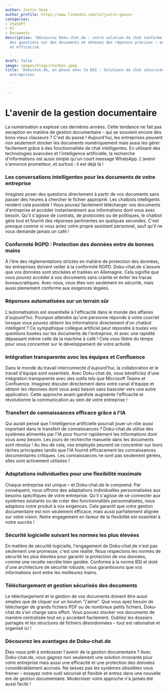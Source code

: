 ```yaml
---
author: Justin Güse
author_profile: https://www.linkedin.com/in/justin-guese/
categories:
- ChatGPT
- KI
- Documents
description: 'Découvrez Doku-chat.de : votre solution de chat conforme au RGPD ! Posez
  des questions sur des documents et obtenez des réponses précises – en toute sécurité
  et efficacité.

  '
draft: false
image: images/blogs/chatbox.jpeg
title: 'Dokuchat.de, en phase avec le BSI : Solutions de chat sécurisées pour les
  entreprises

  '

---
```

# L'avenir de la gestion documentaire

La numérisation a explosé ces dernières années.  Cette tendance ne fait pas exception en matière de gestion documentaire – qui se souvient encore des bons vieux classeurs ? C'est du passé ! Aujourd'hui, les entreprises peuvent non seulement stocker les documents numériquement mais aussi les gérer facilement grâce à des fonctionnalités de chat intelligentes.  En utilisant des technologies avancées et l'intelligence artificielle, la recherche d'informations est aussi simple qu'un court message WhatsApp. L'avenir s'annonce prometteur, et surtout : il est déjà là !

### Les conversations intelligentes pour les documents de votre entreprise

Imaginez poser des questions directement à partir de vos documents sans passer des heures à chercher le fichier approprié. Les chatbots intelligents rendent cela possible ! Vous pouvez facilement télécharger vos documents d'entreprise et accéder instantanément aux informations dont vous avez besoin. Qu'il s'agisse de contrats, de protocoles ou de politiques, le chatbot gère tout et fournit des réponses pertinentes en quelques secondes. C'est presque comme si vous aviez votre propre assistant personnel, sauf qu'il ne vous demande jamais un café !

### Conformité RGPD : Protection des données entre de bonnes mains

À l'ère des réglementations strictes en matière de protection des données, les entreprises doivent veiller à la conformité RGPD. Doku-chat.de s'assure que vos données sont stockées et traitées en Allemagne. Cela signifie que vous pouvez accéder à vos documents sans crainte et éviter les tracas bureaucratiques. Avec nous, vous êtes non seulement en sécurité, mais aussi pleinement conforme aux exigences légales.

### Réponses automatisées sur un terrain sûr

L'automatisation est essentielle à l'efficacité dans le monde des affaires d'aujourd'hui. Pourquoi attendre qu'une personne réponde à votre courriel lorsque vous pouvez obtenir les informations directement d'un chatbot intelligent ? Ce sympathique collègue artificiel peut répondre à toutes vos questions basées sur les documents de l'entreprise, et avec une rapidité dépassant même celle de la machine à café ! Cela vous libère du temps pour vous concentrer sur le développement de votre activité.

### Intégration transparente avec les équipes et Confluence

Dans le monde du travail interconnecté d'aujourd'hui, la collaboration et le travail d'équipe sont essentiels.  Avec Doku-chat.de, vous bénéficiez d'une intégration transparente avec des outils tels que Microsoft Teams et Confluence. Imaginez discuter directement dans votre canal d'équipe et obtenir les réponses dont vous avez besoin sans basculer vers une autre application. Cette approche avant-gardiste augmente l'efficacité et révolutionne la communication au sein de votre entreprise !

### Transfert de connaissances efficace grâce à l'IA

Qui aurait pensé que l'intelligence artificielle pourrait jouer un rôle aussi important dans le transfert de connaissances ? Doku-chat.de utilise des systèmes alimentés par l'IA pour fournir rapidement les informations dont vous avez besoin. Les jours de recherche manuelle dans les documents sont révolus ! Au lieu de cela, vos employés peuvent se concentrer sur leurs tâches principales tandis que l'IA fournit efficacement les connaissances documentaires critiques.  Les connaissances ne sont pas seulement gérées, elles sont activement utilisées !

### Adaptations individuelles pour une flexibilité maximale

Chaque entreprise est unique – et Doku-chat.de le comprend.  Par conséquent, nous offrons des adaptations individuelles personnalisées aux besoins spécifiques de votre entreprise. Qu'il s'agisse de se connecter aux systèmes existants ou de créer des fonctionnalités personnalisées, nous adaptons notre produit à vos exigences. Cela garantit que votre gestion documentaire est non seulement efficace, mais aussi parfaitement alignée sur votre vision. Notre engagement en faveur de la flexibilité est essentiel à notre succès !

### Sécurité logicielle suivant les normes les plus élevées

En matière de sécurité logicielle, l'engagement de Doku-chat.de n'est pas seulement une promesse, c'est une réalité. Nous respectons les normes de sécurité les plus élevées pour garantir la protection de vos données, comme une recette secrète bien gardée.  Conforme à la norme BSI et doté d'une architecture de sécurité robuste, nous garantissons que vos informations sont entre les meilleures mains.

### Téléchargement et gestion sécurisés des documents

Le téléchargement et la gestion de vos documents doivent être aussi simples que de cliquer sur un bouton "j'aime". Que vous ayez besoin de télécharger de grands fichiers PDF ou de nombreux petits fichiers, Doku-chat.de s'en charge sans effort. Vous pouvez stocker vos documents de manière centralisée tout en y accédant facilement. Oubliez les dossiers partagés et les structures de fichiers désordonnées – tout est rationalisé et organisé ici !

### Découvrez les avantages de Doku-chat.de

Êtes-vous prêt à embrasser l'avenir de la gestion documentaire ? Avec Doku-chat.de, vous gagnez non seulement une solution innovante pour votre entreprise mais aussi une efficacité et une protection des données considérablement accrues. Ne laissez pas les systèmes obsolètes vous freiner – essayez notre outil sécurisé et flexible et entrez dans une nouvelle ère de gestion documentaire. Moderniser votre approche n'a jamais été aussi facile !
